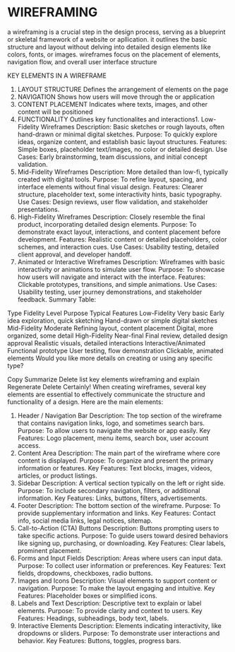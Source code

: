 # WIREFRAMING


a wireframing is a crucial step in the design process, serving as a blueprint or skeletal framework of a website or apllication. it outlines the basic structure and layout without delving into detailed design elements like colors, fonts, or images. wireframes focus on the placement of elements, navigation flow, and overall user interface structure




KEY ELEMENTS IN A WIREFRAME

1. LAYOUT STRUCTURE
 Defines the arrangement of elements on the page
3. NAVIGATION
Shows how users will move through the or application 
5. CONTENT PLACEMENT
Indicates where texts, images, and other content will be positioned 
7. FUNCTIONALITY
Outlines key functionalites and interactions1. Low-Fidelity Wireframes
Description: Basic sketches or rough layouts, often hand-drawn or minimal digital sketches.
Purpose: To quickly explore ideas, organize content, and establish basic layout structures.
Features: Simple boxes, placeholder text/images, no color or detailed design.
Use Cases: Early brainstorming, team discussions, and initial concept validation.
2. Mid-Fidelity Wireframes
Description: More detailed than low-fi, typically created with digital tools.
Purpose: To refine layout, spacing, and interface elements without final visual design.
Features: Clearer structure, placeholder text, some interactivity hints, basic typography.
Use Cases: Design reviews, user flow validation, and stakeholder presentations.
3. High-Fidelity Wireframes
Description: Closely resemble the final product, incorporating detailed design elements.
Purpose: To demonstrate exact layout, interactions, and content placement before development.
Features: Realistic content or detailed placeholders, color schemes, and interaction cues.
Use Cases: Usability testing, detailed client approval, and developer handoff.
4. Animated or Interactive Wireframes
Description: Wireframes with basic interactivity or animations to simulate user flow.
Purpose: To showcase how users will navigate and interact with the interface.
Features: Clickable prototypes, transitions, and simple animations.
Use Cases: Usability testing, user journey demonstrations, and stakeholder feedback.
Summary Table:

Type	Fidelity Level	Purpose	Typical Features
Low-Fidelity	Very basic	Early idea exploration, quick sketching	Hand-drawn or simple digital sketches
Mid-Fidelity	Moderate	Refining layout, content placement	Digital, more organized, some detail
High-Fidelity	Near-final	Final review, detailed design approval	Realistic visuals, detailed interactions
Interactive/Animated	Functional prototype	User testing, flow demonstration	Clickable, animated elements
Would you like more details on creating or using any specific type?

Copy
Summarize
Delete
list key elements wireframing and explain
Regenerate
Delete
Certainly! When creating wireframes, several key elements are essential to effectively communicate the structure and functionality of a design. Here are the main elements:

1. Header / Navigation Bar
Description: The top section of the wireframe that contains navigation links, logo, and sometimes search bars.
Purpose: To allow users to navigate the website or app easily.
Key Features: Logo placement, menu items, search box, user account access.
2. Content Area
Description: The main part of the wireframe where core content is displayed.
Purpose: To organize and present the primary information or features.
Key Features: Text blocks, images, videos, articles, or product listings.
3. Sidebar
Description: A vertical section typically on the left or right side.
Purpose: To include secondary navigation, filters, or additional information.
Key Features: Links, buttons, filters, advertisements.
4. Footer
Description: The bottom section of the wireframe.
Purpose: To provide supplementary information and links.
Key Features: Contact info, social media links, legal notices, sitemap.
5. Call-to-Action (CTA) Buttons
Description: Buttons prompting users to take specific actions.
Purpose: To guide users toward desired behaviors like signing up, purchasing, or downloading.
Key Features: Clear labels, prominent placement.
6. Forms and Input Fields
Description: Areas where users can input data.
Purpose: To collect user information or preferences.
Key Features: Text fields, dropdowns, checkboxes, radio buttons.
7. Images and Icons
Description: Visual elements to support content or navigation.
Purpose: To make the layout engaging and intuitive.
Key Features: Placeholder boxes or simplified icons.
8. Labels and Text
Description: Descriptive text to explain or label elements.
Purpose: To provide clarity and context to users.
Key Features: Headings, subheadings, body text, labels.
9. Interactive Elements
Description: Elements indicating interactivity, like dropdowns or sliders.
Purpose: To demonstrate user interactions and behavior.
Key Features: Buttons, toggles, progress bars.








